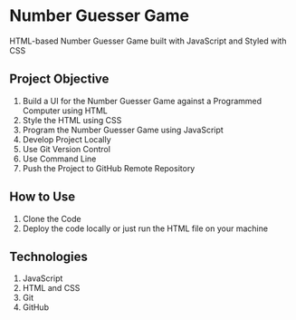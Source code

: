 # Number Guesser Game

HTML-based Number Guesser Game built with JavaScript and Styled with CSS

## Project Objective

1. Build a UI for the Number Guesser Game against a Programmed Computer using HTML
2. Style the HTML using CSS
3. Program the Number Guesser Game using JavaScript
4. Develop Project Locally
5. Use Git Version Control
6. Use Command Line
7. Push the Project to GitHub Remote Repository

## How to Use

1. Clone the Code
2. Deploy the code locally or just run the HTML file on your machine

## Technologies

1. JavaScript
2. HTML and CSS
3. Git
4. GitHub
